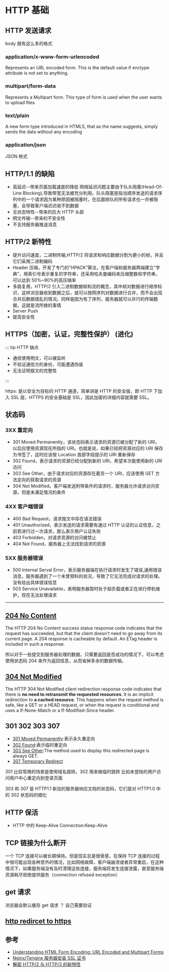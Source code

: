 # HTTP 基础

## HTTP 发送请求

body 就有这么多的格式

### application/x-www-form-urlencoded

Represents an URL encoded form. This is the default value if enctype attribute is not set to anything.

### multipart/form-data

Represents a Multipart form. This type of form is used when the user wants to upload files

### text/plain

A new form type introduced in HTML5, that as the name suggests, simply sends the data without any encoding

### application/json

JSON 格式

## HTTP/1.1 的缺陷

- 高延迟--带来页面加载速度的降低
  网络延迟问题主要由于队头阻塞(Head-Of-Line Blocking),导致带宽无法被充分利用。队头阻塞是指当顺序发送的请求序列中的一个请求因为某种原因被阻塞时，在后面排队的所有请求也一并被阻塞，会导致客户端迟迟收不到数据
- 无状态特性--带来的巨大 HTTP 头部
- 明文传输--带来的不安全性
- 不支持服务器推送消息

## HTTP/2 新特性

- 提升访问速度，二进制传输,HTTP/2 将请求和响应数据分割为更小的帧，并且它们采用二进制编码
- Header 压缩，开发了专门的"HPACK”算法，在客户端和服务器两端建立“字典”，用索引号表示重复的字符串，还采用哈夫曼编码来压缩整数和字符串，可以达到 50%~90%的高压缩率
- 多路复用，HTTP/2 引入二进制数据帧和流的概念，其中帧对数据进行顺序标识，这样浏览器收到数据之后，就可以按照序列对数据进行合并，而不会出现合并后数据错乱的情况。同样是因为有了序列，服务器就可以并行的传输数据，这就是流所做的事情
- Server Push
- 提高安全性

## HTTPS（加密，认证，完整性保护） (进化)

::: tip HTTP 缺点

- 通信使用明文，可以被监听
- 不验证通信方的身份，可能遭遇伪装
- 无法证明报文的完整性

:::

https: 是以安全为目标的 HTTP 通道，简单讲是 HTTP 的安全版，即 HTTP 下加入 SSL 层，HTTPS 的安全基础是 SSL，因此加密的详细内容就需要 SSL。

## 状态码

### 3XX 重定向

- 301 Moved Permanently，该状态码表示请求的资源已被分配了新的 URI，以后应使用资源现在所指的 URI。也就是说，如果已经把资源对应的 URI 保存为书签了，这时应该按 Location 首部字段提示的 URI 重新保存
- 302 Found，表示请求的资源已经分配到新的 URI，希望本次能使用新的 URI 访问
- 303 See Other，由于请求对应的资源存在着另一个 URI，应该使用 GET 方法定向的获取请求的资源
- 304 Not Modified，客户端发送附带条件的请求时，服务器允许请求访问资源，但是未满足情况的条件

### 4XX 客户端错误

- 400 Bad Request，请求报文中存在语法错误
- 401 Unauthorized，表示发送的请求需要有通过 HTTP 认证的认证信息，之前若进行过一次请求，那么表示用户认证失败
- 403 Forbidden，对请求资源的访问被禁止
- 404 Not Found，服务器上无法找到请求的资源

### 5XX 服务器错误

- 500 Internal Serval Error，表示服务器端在执行请求时发生了错误,通用错误消息，服务器遇到了一个未曾预料的状况，导致了它无法完成对请求的处理。没有给出具体错误信息
- 503 Service Unavailable，表明服务器暂时处于超负载或者正在进行停机维护，现在无法处理请求

---

## [204 No Content](https://developer.mozilla.org/en-US/docs/Web/HTTP/Status/204)

The HTTP 204 No Content success status response code indicates that the request has succeeded, but that the client doesn't need to go away from its current page. A 204 response is cacheable by default. An ETag header is included in such a response.

所以对于一些提交到服务器处理的数据，只需要返回是否成功的情况下，可以考虑使用状态码 204 来作为返回信息，从而省掉多余的数据传输。

## [304 Not Modified](https://developer.mozilla.org/en-US/docs/Web/HTTP/Status/304)

The HTTP 304 Not Modified client redirection response code indicates that there is **no need to retransmit the requested resources**. It is an implicit redirection to **a cached resource**. This happens when the request method is safe, like a GET or a HEAD request, or when the request is conditional and uses a If-None-Match or a If-Modified-Since header.

## 301 302 303 307

- [301 Moved Permanently](https://developer.mozilla.org/en-US/docs/Web/HTTP/Status/301):表示永久重定向
- [302 Found](https://developer.mozilla.org/en-US/docs/Web/HTTP/Status/302):表示临时重定向
- [303 See Other](https://developer.mozilla.org/en-US/docs/Web/HTTP/Status/303):The method used to display this redirected page is always GET.
- [307 Temporary Redirect](https://developer.mozilla.org/en-US/docs/Web/HTTP/Status/307)

301 比较常用的场景是使用域名跳转。302 用来做临时跳转 比如未登陆的用户访问用户中心重定向到登录页面

303 和 307 是 HTTP1.1 新加的服务器响应文档的状态码，它们是对 HTTP1.0 中的 302 状态码的细化

## HTTP 保活

- HTTP 中的 Keep-Alive
  Connection:Keep-Alive

## TCP 链接为什么断开

一个 TCP 连接可以被长期保持。但是现实总是很骨感，在保持 TCP 连接的过程中很可能出现各种意外的情况，比如网络故障，客户端崩溃或者异常重启，在这种情况下，如果服务端没有及时清理这些连接，服务端将发生连接泄露，直至服务端资源耗尽拒绝提供服务（connection refused exception）

## get 请求

浏览器会默认缓存 get 请求 ？ 自己需要验证

## [http redircet to https](https://stackoverflow.com/questions/7450940/automatic-https-connection-redirect-with-node-js-express)

## 参考

- [Understanding HTML Form Encoding: URL Encoded and Multipart Forms](https://dev.to/sidthesloth92/understanding-html-form-encoding-url-encoded-and-multipart-forms-3lpa)
- [Nginx/Tengine 服务器安装 SSL 证书](https://help.aliyun.com/knowledge_detail/95491.html?spm=5176.2020520163.cas.28.7d4556a7qbV98s)
- [解密 HTTP/2 与 HTTP/3 的新特性](https://segmentfault.com/a/1190000020714686)
